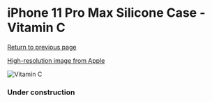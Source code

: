 # iPhone 11 Pro Max Silicone Case - Vitamin C

[Return to previous page](/iphone_11)

[High-resolution image from Apple](https://store.storeimages.cdn-apple.com/8756/as-images.apple.com/is/MY112?wid=4500&hei=4500&fmt=png)

<div style="width: 384px"><img src="/everysource/MY112.png" alt="Vitamin C"></div>

### Under construction
